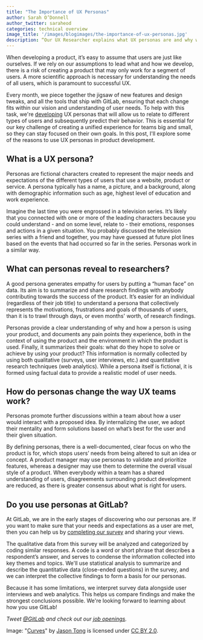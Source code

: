 ```yaml
---
title: "The Importance of UX Personas"
author: Sarah O’Donnell
author_twitter: saraheod
categories: technical overview
image_title: '/images/blogimages/the-importance-of-ux-personas.jpg'
description: “Our UX Researcher explains what UX personas are and why we use them in product development”
---
```

When developing a product, it’s easy to assume that users are just like ourselves. If we rely on our assumptions to lead what and how we develop, there is a risk of creating a product that may only work for a segment of users. A more scientific approach is necessary for understanding the needs of all users, which is paramount to successful UX. 

<!--more-->

Every month, we piece together the jigsaw of new features and design tweaks, and all the tools that ship with GitLab, ensuring that each change fits within our vision and understanding of user needs. To help with this task, we're [developing](https://www.surveymonkey.co.uk/r/GitLab) UX personas that will allow us to relate to different types of users and subsequently predict their behavior. This is essential for our key challenge of creating a unified experience for teams big and small, so they can stay focused on their own goals. In this post, I'll explore some of the reasons to use UX personas in product development. 

## What is a UX persona?

Personas are fictional characters created to represent the major needs and expectations of the different types of users that use a website, product or service. A persona typically has a name, a picture, and a background, along with demographic information such as age, highest level of education and work experience. 

Imagine the last time you were engrossed in a television series. It’s likely that you connected with one or more of the leading characters because you could understand - and on some level, relate to - their emotions, responses and actions in a given situation. You probably discussed the television series with a friend and together, you may have guessed at future plot lines based on the events that had occurred so far in the series. Personas work in a similar way.

## What can personas reveal to researchers? 

 A good persona generates empathy for users by putting a “human face” on data. Its aim is to summarize and share research findings with anybody contributing towards the success of the product. It’s easier for an individual (regardless of their job title) to understand a persona that collectively represents the motivations, frustrations and goals of thousands of users, than it is to trawl through days, or even months' worth, of research findings. 

 Personas provide a clear understanding of why and how a person is using your product, and documents any pain points they experience, both in the context of using the product and the environment in which the product is used. Finally, it summarizes their goals: what do they hope to solve or achieve by using your product? This information is normally collected by using both qualitative (surveys, user interviews, etc.) and quantitative research techniques (web analytics). While a persona itself is fictional, it is formed using factual data to provide a realistic model of user needs.

## How do personas change the way UX teams work?

 Personas promote further discussions within a team about how a user would interact with a proposed idea. By internalizing the user, we adopt their mentality and form solutions based on what’s best for the user and their given situation.

 By defining personas, there is a well-documented, clear focus on who the product is for, which stops users’ needs from being altered to suit an idea or concept. A product manager may use personas to validate and prioritize features, whereas a designer may use them to determine the overall visual style of a product. When everybody within a team has a shared understanding of users, disagreements surrounding product development are reduced, as there is greater consensus about what is right for users. 

## Do you use personas at GitLab?

At GitLab, we are in the early stages of discovering who our personas are. If you want to make sure that your needs and expectations as a user are met, then you can help us by [completing our survey][survey link] and sharing your views. 

The qualitative data from this survey will be analyzed and categorized by coding similar responses. A code is a word or short phrase that describes a respondent’s answer, and serves to condense the information collected into key themes and topics. We'll use statistical analysis to summarize and describe the quantitative data (close-ended questions) in the survey, and we can interpret the collective findings to form a basis for our personas. 

Because it has some limitations, we interpret survey data alongside user interviews and web analytics. This helps us compare findings and make the strongest conclusions possible. We're looking forward to learning about how you use GitLab!


_Tweet [@GitLab](https://twitter.com/gitlab) and check out our [job openings](https://about.gitlab.com/jobs/)._

Image: "[Curves](https://www.flickr.com/photos/sidneiensis/14109676698/in/photolist-nuPMiU-ryzBme-aBf95E-bhuWaX-dWMhVA-9hrsBU-cwgKsS-dWFxBg-6HobWf-9s5y2P-fuV8He-eAEQoD-fvRBo6-ftDY1D-97v8g5-MxynM-3fawkY-nuJMy8-97s9px-fuVaex-qYfefX-bAojmQ-fyrNcH-aCR5c2-7XA7iP-cyqD8N-49HGS-8oVQhu-pt2tn1-74753h-2zT9w3-7PqwNc-7476K7-dN1rGL-fsXKRX-kUua-746WoE-8fabaP-oJPHDc-a6TGaF-eDSoXL-5bJjta-g6njp8-ftDXdV-8XKrHW-g2H8EV-dMUTPp-9s5xpn-ftd733-brt87D)" by [Jason Tong](https://www.flickr.com/photos/sidneiensis/) is licensed under [CC BY 2.0](https://creativecommons.org/licenses/by/2.0/legalcode).

<!-- Identifiers, in alphabetical order -->

[survey link]: https://www.surveymonkey.co.uk/r/GitLab
